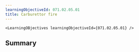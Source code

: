 ```yaml
---
learningObjectiveId: 071.02.05.01
title: Carburettor fire
---
```


```tsx eval
<LearningOBjectives learningObjectiveId={071.02.05.01} />
```

## Summary
